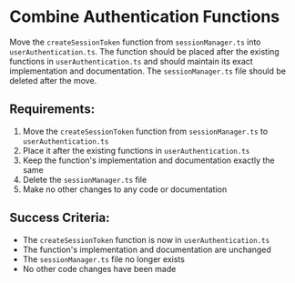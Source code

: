 # Combine Authentication Functions

Move the `createSessionToken` function from `sessionManager.ts` into `userAuthentication.ts`. The function should be placed after the existing functions in `userAuthentication.ts` and should maintain its exact implementation and documentation. The `sessionManager.ts` file should be deleted after the move.

## Requirements:
1. Move the `createSessionToken` function from `sessionManager.ts` to `userAuthentication.ts`
2. Place it after the existing functions in `userAuthentication.ts`
3. Keep the function's implementation and documentation exactly the same
4. Delete the `sessionManager.ts` file
5. Make no other changes to any code or documentation

## Success Criteria:
- The `createSessionToken` function is now in `userAuthentication.ts`
- The function's implementation and documentation are unchanged
- The `sessionManager.ts` file no longer exists
- No other code changes have been made